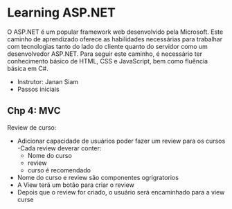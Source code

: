 # Learning ASP.NET

O ASP.NET é um popular framework web desenvolvido pela Microsoft. Este caminho de aprendizado oferece as habilidades necessárias para trabalhar com tecnologias tanto do lado do cliente quanto do servidor como um desenvolvedor ASP.NET. Para seguir este caminho, é necessário ter conhecimento básico de HTML, CSS e JavaScript, bem como fluência básica em C#.

- Instrutor: Janan Siam
- Passos iniciais


## Chp 4: MVC
Review de curso:
- Adicionar capacidade de usuários poder fazer um review para os cursos
-Cada review deverar conter:
    - Nome do curso
    - review
    - curso é recomendado
- Nome do curso e review são componentes ogrigratorios
- A View terá um botão para criar o review
- Depois que o review for criado, o usuário será encaminhado para a view curse



